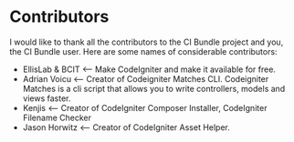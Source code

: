 # Contributors

I would like to thank all the contributors to the CI Bundle project and you, the CI Bundle user. Here are some names of considerable contributors:
- EllisLab & BCIT <-- Make CodeIgniter and make it available for free.
- Adrian Voicu <-- Creator of Codeigniter Matches CLI. Codeigniter Matches is a cli script that allows you to write controllers, models and views faster.
- Kenjis <-- Creator of CodeIgniter Composer Installer, CodeIgniter Filename Checker
- Jason Horwitz <-- Creator of CodeIgniter Asset Helper.
